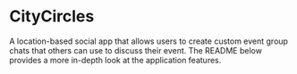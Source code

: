 # CityCircles
A location-based social app that allows users to create custom event group chats that others can use to discuss their event. The README below provides a more in-depth look at the application features.

